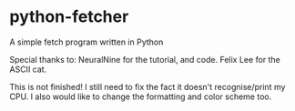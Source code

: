 # python-fetcher
A simple fetch program written in Python

Special thanks to: 
                    NeuralNine for the tutorial, and code. 
                    Felix Lee for the ASCII cat.

This is not finished! I still need to fix the fact it doesn't recognise/print my CPU.
I also would like to change the formatting and color scheme too.
